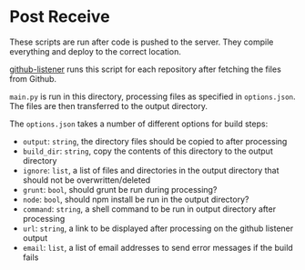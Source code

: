 Post Receive
============

These scripts are run after code is pushed to the server. They compile everything and deploy to the correct location.

[github-listener](http://github.com/itsapi/github-listener) runs this script for each repository after fetching the files from Github.

`main.py` is run in this directory, processing files as specified in `options.json`. The files are then transferred to the output directory.

The `options.json` takes a number of different options for build steps:

- `output`:    `string`, the directory files should be copied to after processing
- `build_dir`: `string`, copy the contents of this directory to the output directory
- `ignore`:    `list`,   a list of files and directories in the output directory that should not be overwritten/deleted
- `grunt`:     `bool`,   should grunt be run during processing?
- `node`:      `bool`,   should npm install be run in the output directory?
- `command`:   `string`, a shell command to be run in output directory after processing
- `url`:       `string`, a link to be displayed after processing on the github listener output
- `email`:     `list`,   a list of email addresses to send error messages if the build fails
